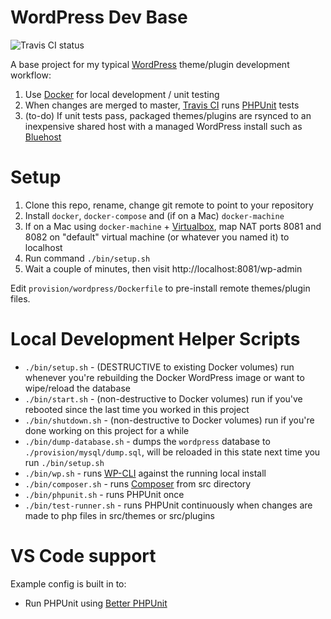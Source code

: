 # WordPress Dev Base

![Travis CI status](https://api.travis-ci.com/rustytanton/wordpress-dev-base.svg?branch=master "Travis CI status")

A base project for my typical [WordPress](https://wordpress.org/) theme/plugin development workflow:

1) Use [Docker](https://www.docker.com/) for local development / unit testing
2) When changes are merged to master, [Travis CI](https://travis-ci.com/) runs [PHPUnit](https://phpunit.de/) tests
3) (to-do) If unit tests pass, packaged themes/plugins are rsynced to an inexpensive shared host with a managed WordPress install such as [Bluehost](https://www.bluehost.com/)

# Setup

1) Clone this repo, rename, change git remote to point to your repository
2) Install `docker`, `docker-compose` and (if on a Mac) `docker-machine`
3) If on a Mac using `docker-machine` + [Virtualbox](https://www.virtualbox.org/), map NAT ports 8081 and 8082 on "default" virtual machine (or whatever you named it) to localhost
4) Run command `./bin/setup.sh`
5) Wait a couple of minutes, then visit http://localhost:8081/wp-admin

Edit `provision/wordpress/Dockerfile` to pre-install remote themes/plugin files.

# Local Development Helper Scripts

* `./bin/setup.sh` - (DESTRUCTIVE to existing Docker volumes) run whenever you're rebuilding the Docker WordPress image or want to wipe/reload the database
* `./bin/start.sh` - (non-destructive to Docker volumes) run if you've rebooted since the last time you worked in this project
* `./bin/shutdown.sh` - (non-destructive to Docker volumes) run if you're done working on this project for a while
* `./bin/dump-database.sh` - dumps the `wordpress` database to `./provision/mysql/dump.sql`, will be reloaded in this state next time you run `./bin/setup.sh`
* `./bin/wp.sh` - runs [WP-CLI](https://wp-cli.org/) against the running local install
* `./bin/composer.sh` - runs [Composer](https://getcomposer.org/) from src directory
* `./bin/phpunit.sh` - runs PHPUnit once
* `./bin/test-runner.sh` - runs PHPUnit continuously when changes are made to php files in src/themes or src/plugins

# VS Code support

Example config is built in to:

* Run PHPUnit using [Better PHPUnit](https://marketplace.visualstudio.com/items?itemName=calebporzio.better-phpunit)
